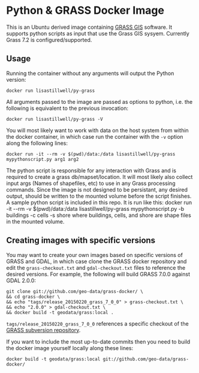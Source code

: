 # Python & GRASS Docker Image

This is an Ubuntu derived image containing [GRASS GIS](http://grass.osgeo.org)
software.
It supports python scripts as input that use the Grass GIS sysyem.
Currently Grass 7.2 is configured/supported.
## Usage

Running the container without any arguments will output the Python version:

    docker run lisastillwell/py-grass

All arguments passed to the image are passed as options to python, i.e. the
following is equivalent to the previous invocation:

    docker run lisastillwell/py-grass -V

You will most likely want to work with data on the host system from within the
docker container, in which case run the container with the `-v` option along the
following lines:

    docker run -it --rm -v $(pwd)/data:/data lisastillwell/py-grass mypythonscript.py arg1 arg2

The python script is responsible for any interaction with Grass and is required to create
a grass db/mapset/location. It will most likely also collect input args (Names of shapefiles, etc)
to use in any Grass processing commands. Since the image is not designed to be persistant, any desired
output, should be written to the mounted volume before the script finishes. 
A sample python script is included in this repo.
It is run like this:
    docker run -it --rm -v $(pwd)/data:/data lisastillwell/py-grass mypythonscript.py -b buildings -c cells -s shore
where buildings, cells, and shore are shape files in the mounted volume.

## Creating images with specific versions

You may want to create your own images based on specific versions of GRASS and
GDAL, in which case clone the GRASS docker repository and edit the
`grass-checkout.txt` and `gdal-checkout.txt` files to reference the desired
versions.  For example, the following will build GRASS 7.0.0 against GDAL 2.0.0:

```
git clone git://github.com/geo-data/grass-docker/ \
&& cd grass-docker \
&& echo "tags/release_20150220_grass_7_0_0" > grass-checkout.txt \
&& echo "2.0.0" > gdal-checkout.txt \
&& docker build -t geodata/grass:local .
```

`tags/release_20150220_grass_7_0_0` references a specific checkout of the
[GRASS subversion repository](https://svn.osgeo.org/grass/grass/).

If you want to include the most up-to-date
commits then you need to build the docker image yourself locally along these
lines:

    docker build -t geodata/grass:local git://github.com/geo-data/grass-docker/
